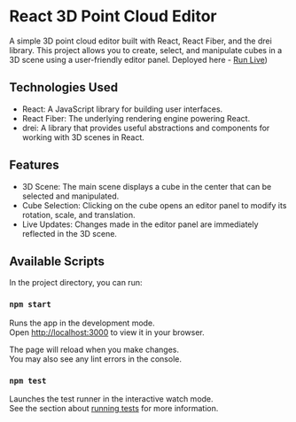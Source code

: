 # React 3D Point Cloud Editor

A simple 3D point cloud editor built with React, React Fiber, and the drei library. This project allows you to create, select, and manipulate cubes in a 3D scene using a user-friendly editor panel.
Deployed here - [Run Live](https://living-squirrel.surge.sh/))

## Technologies Used

- React: A JavaScript library for building user interfaces.
- React Fiber: The underlying rendering engine powering React.
- drei: A library that provides useful abstractions and components for working with 3D scenes in React.

## Features

- 3D Scene: The main scene displays a cube in the center that can be selected and manipulated.
- Cube Selection: Clicking on the cube opens an editor panel to modify its rotation, scale, and translation.
- Live Updates: Changes made in the editor panel are immediately reflected in the 3D scene.


## Available Scripts

In the project directory, you can run:

### `npm start`

Runs the app in the development mode.\
Open [http://localhost:3000](http://localhost:3000) to view it in your browser.

The page will reload when you make changes.\
You may also see any lint errors in the console.

### `npm test`

Launches the test runner in the interactive watch mode.\
See the section about [running tests](https://facebook.github.io/create-react-app/docs/running-tests) for more information.
